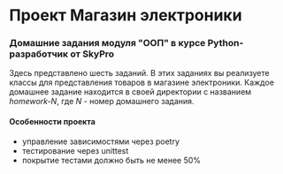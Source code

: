 # Проект Магазин электроники

### Домашние задания модуля "ООП" в курсе Python-разработчик от SkyPro

Здесь представлено шесть заданий. В этих заданиях вы реализуете классы для представления товаров в магазине электроники. Каждое домашнее задание находится в своей директории с названием _homework-N_, где _N_ - номер домашнего задания. 

#### Особенности проекта
- управление зависимостями через poetry 
- тестирование через unittest
- покрытие тестами должно быть не менее 50%
